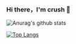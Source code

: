 ### Hi there，I'm crush 👋

<!--
**crush996/crush996** is a ✨ _special_ ✨ repository because its `README.md` (this file) appears on your GitHub profile.

Here are some ideas to get you started:

- 🔭 I’m currently working on ...
- 🌱 I’m currently learning ...
- 👯 I’m looking to collaborate on ...
- 🤔 I’m looking for help with ...
- 💬 Ask me about ...
- 📫 How to reach me: ...
- 😄 Pronouns: ...
- ⚡ Fun fact: ...
-->

![Anurag's github stats](https://github-readme-stats.vercel.app/api?username=crush996&show_icons=true&theme=cobalt)

[![Top Langs](https://github-readme-stats.vercel.app/api/top-langs/?username=crush996&layout=compact)](https://github.com/anuraghazra/github-readme-stats)
